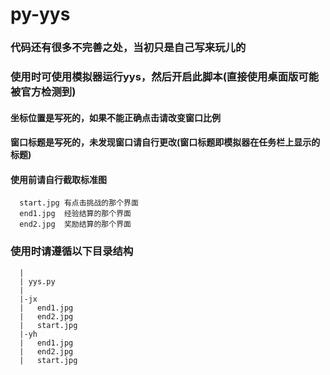 # py-yys
### 代码还有很多不完善之处，当初只是自己写来玩儿的
### 使用时可使用模拟器运行yys，然后开启此脚本(直接使用桌面版可能被官方检测到)
####  坐标位置是写死的，如果不能正确点击请改变窗口比例
####  窗口标题是写死的，未发现窗口请自行更改(窗口标题即模拟器在任务栏上显示的标题)
####  使用前请自行截取标准图 
      start.jpg 有点击挑战的那个界面
      end1.jpg  经验结算的那个界面
      end2.jpg  奖励结算的那个界面
### 使用时请遵循以下目录结构
      |
      | yys.py
      |
      |-jx
      |   end1.jpg
      |   end2.jpg
      |   start.jpg
      |-yh
      |   end1.jpg
      |   end2.jpg
      |   start.jpg
